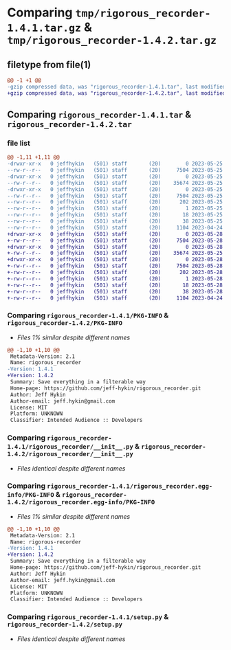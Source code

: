 # Comparing `tmp/rigorous_recorder-1.4.1.tar.gz` & `tmp/rigorous_recorder-1.4.2.tar.gz`

## filetype from file(1)

```diff
@@ -1 +1 @@
-gzip compressed data, was "rigorous_recorder-1.4.1.tar", last modified: Thu May 25 20:56:13 2023, max compression
+gzip compressed data, was "rigorous_recorder-1.4.2.tar", last modified: Sun May 28 15:55:05 2023, max compression
```

## Comparing `rigorous_recorder-1.4.1.tar` & `rigorous_recorder-1.4.2.tar`

### file list

```diff
@@ -1,11 +1,11 @@
-drwxr-xr-x   0 jeffhykin   (501) staff       (20)        0 2023-05-25 20:56:13.321543 rigorous_recorder-1.4.1/
--rw-r--r--   0 jeffhykin   (501) staff       (20)     7504 2023-05-25 20:56:13.321283 rigorous_recorder-1.4.1/PKG-INFO
-drwxr-xr-x   0 jeffhykin   (501) staff       (20)        0 2023-05-25 20:56:13.320345 rigorous_recorder-1.4.1/rigorous_recorder/
--rw-r--r--   0 jeffhykin   (501) staff       (20)    35674 2023-05-25 20:48:40.000000 rigorous_recorder-1.4.1/rigorous_recorder/__init__.py
-drwxr-xr-x   0 jeffhykin   (501) staff       (20)        0 2023-05-25 20:56:13.321134 rigorous_recorder-1.4.1/rigorous_recorder.egg-info/
--rw-r--r--   0 jeffhykin   (501) staff       (20)     7504 2023-05-25 20:56:12.000000 rigorous_recorder-1.4.1/rigorous_recorder.egg-info/PKG-INFO
--rw-r--r--   0 jeffhykin   (501) staff       (20)      202 2023-05-25 20:56:13.000000 rigorous_recorder-1.4.1/rigorous_recorder.egg-info/SOURCES.txt
--rw-r--r--   0 jeffhykin   (501) staff       (20)        1 2023-05-25 20:56:13.000000 rigorous_recorder-1.4.1/rigorous_recorder.egg-info/dependency_links.txt
--rw-r--r--   0 jeffhykin   (501) staff       (20)       18 2023-05-25 20:56:13.000000 rigorous_recorder-1.4.1/rigorous_recorder.egg-info/top_level.txt
--rw-r--r--   0 jeffhykin   (501) staff       (20)       38 2023-05-25 20:56:13.321619 rigorous_recorder-1.4.1/setup.cfg
--rw-r--r--   0 jeffhykin   (501) staff       (20)     1104 2023-04-24 13:58:53.000000 rigorous_recorder-1.4.1/setup.py
+drwxr-xr-x   0 jeffhykin   (501) staff       (20)        0 2023-05-28 15:55:05.492176 rigorous_recorder-1.4.2/
+-rw-r--r--   0 jeffhykin   (501) staff       (20)     7504 2023-05-28 15:55:05.492026 rigorous_recorder-1.4.2/PKG-INFO
+drwxr-xr-x   0 jeffhykin   (501) staff       (20)        0 2023-05-28 15:55:05.490858 rigorous_recorder-1.4.2/rigorous_recorder/
+-rw-r--r--   0 jeffhykin   (501) staff       (20)    35674 2023-05-25 20:48:40.000000 rigorous_recorder-1.4.2/rigorous_recorder/__init__.py
+drwxr-xr-x   0 jeffhykin   (501) staff       (20)        0 2023-05-28 15:55:05.491852 rigorous_recorder-1.4.2/rigorous_recorder.egg-info/
+-rw-r--r--   0 jeffhykin   (501) staff       (20)     7504 2023-05-28 15:55:05.000000 rigorous_recorder-1.4.2/rigorous_recorder.egg-info/PKG-INFO
+-rw-r--r--   0 jeffhykin   (501) staff       (20)      202 2023-05-28 15:55:05.000000 rigorous_recorder-1.4.2/rigorous_recorder.egg-info/SOURCES.txt
+-rw-r--r--   0 jeffhykin   (501) staff       (20)        1 2023-05-28 15:55:05.000000 rigorous_recorder-1.4.2/rigorous_recorder.egg-info/dependency_links.txt
+-rw-r--r--   0 jeffhykin   (501) staff       (20)       18 2023-05-28 15:55:05.000000 rigorous_recorder-1.4.2/rigorous_recorder.egg-info/top_level.txt
+-rw-r--r--   0 jeffhykin   (501) staff       (20)       38 2023-05-28 15:55:05.492220 rigorous_recorder-1.4.2/setup.cfg
+-rw-r--r--   0 jeffhykin   (501) staff       (20)     1104 2023-04-24 13:58:53.000000 rigorous_recorder-1.4.2/setup.py
```

### Comparing `rigorous_recorder-1.4.1/PKG-INFO` & `rigorous_recorder-1.4.2/PKG-INFO`

 * *Files 1% similar despite different names*

```diff
@@ -1,10 +1,10 @@
 Metadata-Version: 2.1
 Name: rigorous_recorder
-Version: 1.4.1
+Version: 1.4.2
 Summary: Save everything in a filterable way
 Home-page: https://github.com/jeff-hykin/rigorous_recorder.git
 Author: Jeff Hykin
 Author-email: jeff.hykin@gmail.com
 License: MIT
 Platform: UNKNOWN
 Classifier: Intended Audience :: Developers
```

### Comparing `rigorous_recorder-1.4.1/rigorous_recorder/__init__.py` & `rigorous_recorder-1.4.2/rigorous_recorder/__init__.py`

 * *Files identical despite different names*

### Comparing `rigorous_recorder-1.4.1/rigorous_recorder.egg-info/PKG-INFO` & `rigorous_recorder-1.4.2/rigorous_recorder.egg-info/PKG-INFO`

 * *Files 1% similar despite different names*

```diff
@@ -1,10 +1,10 @@
 Metadata-Version: 2.1
 Name: rigorous-recorder
-Version: 1.4.1
+Version: 1.4.2
 Summary: Save everything in a filterable way
 Home-page: https://github.com/jeff-hykin/rigorous_recorder.git
 Author: Jeff Hykin
 Author-email: jeff.hykin@gmail.com
 License: MIT
 Platform: UNKNOWN
 Classifier: Intended Audience :: Developers
```

### Comparing `rigorous_recorder-1.4.1/setup.py` & `rigorous_recorder-1.4.2/setup.py`

 * *Files identical despite different names*

